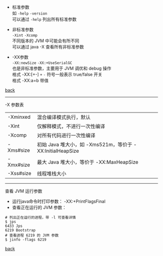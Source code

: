 - 标准参数  
如 `-help` `-version`  
可以通过 `-help` 列出所有标准参数  

- 非标准参数  
`-Xint`  `-Xcomp`  
不同版本的 JVM 中可能会有所不同  
可以通过 java -X 查看所有非标准参数  

- -XX参数  
`-XX:newSize`  `-XX:+UseSerialGC`  
也是非标准参数，主要用于 JVM 调优和 debug 操作  
格式 -XX:[+-]  `+` `-` 符号一般表示 true/false 开关  
格式 -XX:a=b 带值  

[back](../7.md)  

--- 

-X 参数表  

| | |
| :- | :- |
| -Xminxed | 混合编译模式执行，默认 |
| -Xint | 仅解释模式，不进行一次性编译 | 
| -Xcomp | 对所有代码进行一次性编译 |  
| -Xms#size | 初始 Java 堆大小，如 -Xms521m，等价于 -XX:InitialHeapSize | 
| -Xmx#size | 最大 Java 堆大小，等价于 -XX:MaxHeapSize | 
| -Xss#size | 线程堆栈大小 | 

---  

查看 JVM 运行参数  

- 运行java命令时打印参数：  -XX:+PrintFlagsFinal  
- 查看正在运行的 JVM 参数：  
```
# 列出正在运行的进程，带 -l 可查看详情   
$ jps
6433 Jps
6219 Bootstrap
# 查看进程 6219 的 JVM 参数  
$ jinfo -flags 6219  
```

[back](../7.md)  